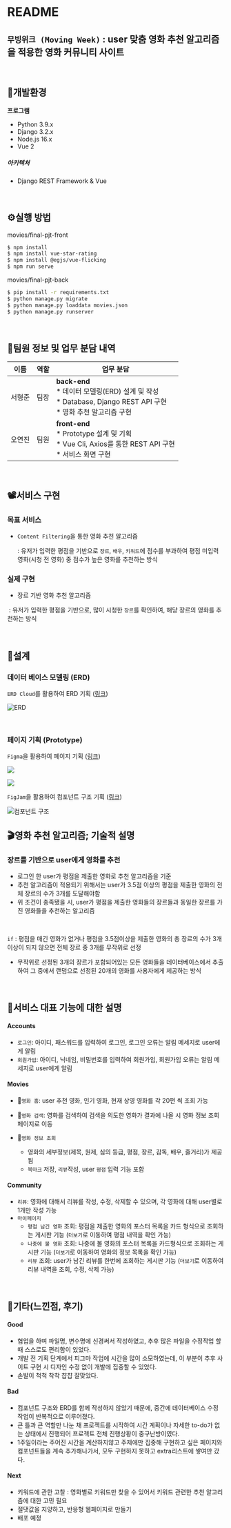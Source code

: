 # README
## `무빙위크 (Moving Week)` : user 맞춤 영화 추천 알고리즘을 적용한 영화 커뮤니티 사이트

<br>



## 🚧개발환경

**프로그램**

- Python 3.9.x
- Django 3.2.x
- Node.js 16.x
- Vue 2


##### 아키텍처
- Django REST Framework & Vue

<br>

## ⚙️실행 방법

movies/final-pjt-front

```bash
$ npm install
$ npm install vue-star-rating
$ npm install @egjs/vue-flicking
$ npm run serve
```

movies/final-pjt-back

```bash
$ pip install -r requirements.txt
$ python manage.py migrate
$ python manage.py loaddata movies.json
$ python manage.py runserver
```

<br>

## 👥팀원 정보 및 업무 분담 내역

| 이름   | 역할 | 업무 분담                                                    |
| ------ | ---- | ------------------------------------------------------------ |
| 서형준 | 팀장 | **back-end**<br>* 데이터 모델링(ERD) 설계 및 작성<br> * Database, Django REST API 구현<br>* 영화 추천 알고리즘 구현 |
| 오연진 | 팀원 | **front-end**<br>* Prototype 설계 및 기획<br>* Vue Cli, Axios를 통한 REST API 구현<br>* 서비스 화면 구현 |

<br>

## 📽️서비스 구현

### 목표 서비스 

- `Content Filtering`을 통한 영화 추천 알고리즘

  : 유저가 입력한 평점을 기반으로 `장르`, `배우`, `키워드`에 점수를 부과하여 평점 미입력 영화(시청 전 영화) 중 점수가 높은 영화를 추천하는 방식

### 실제 구현

- 장르 기반 영화 추천 알고리즘

​		: 유저가 입력한 평점을 기반으로, 많이 시청한 `장르`를 확인하여, 해당 장르의 영화를 추천하는 방식

<br>

## 🧭설계

### 데이터 베이스 모델링 (ERD)

`ERD Cloud`를 활용하여 ERD 기획 ([링크](https://www.erdcloud.com/d/TfbqmkLxihr8ASueY))

![ERD](https://ifh.cc/g/w5ytQb.png)

<br>

### 페이지 기획 (Prototype)

`Figma`을 활용하여 페이지 기획 ([링크](https://www.figma.com/file/cpZuSQ5wtZDEU6qTVFxrHr/Movie-Recommender-System?node-id=0%3A1&t=Wk89BkMWo0tixwRE-1))

![](https://ifh.cc/g/87qQCg.jpg)

![](https://ifh.cc/g/RL9ZJA.jpg)



`FigJam`을 활용하여 컴포넌트 구조 기획 ([링크](https://www.figma.com/file/iRok4smD0Om5DWqUuqmqgl/movies-component-structure?node-id=0%3A1&t=Wk89BkMWo0tixwRE-1))

![컴포넌트 구조](https://ifh.cc/g/ZR1ztx.jpg)

## 🎬영화 추천 알고리즘; 기술적 설명

### 장르를 기반으로 user에게 영화를 추천

- 로그인 한 user가 평점을 제출한 영화로 추천 알고리즘을 기준
- 추천 알고리즘이 적용되기 위해서는 user가 3.5점 이상의 평점을 제출한 영화의 전체 장르의 수가 3개를 도달해야함
- 위 조건이 충족됐을 시, user가 평점을 제출한 영화들의 장르들과 동일한 장르를 가진 영화들을 추천하는 알고리즘

<br>

`if` : 평점을 매긴 영화가 없거나 평점을 3.5점이상을 제출한 영화의 총 장르의 수가 3개 이상이 되지 않으면 전체 장르 중 3개를 무작위로 선정

- 무작위로 선정된 3개의 장르가 포함되어있는 모든 영화들을 데이터베이스에서 추출하여 그 중에서 랜덤으로 선정된 20개의 영화를 사용자에게 제공하는 방식

<br>

## 🌟서비스 대표 기능에 대한 설명

#### Accounts

- `로그인`: 아이디, 패스워드를 입력하여 로그인, 로그인 오류는 알림 메세지로 user에게 알림
- `회원가입`: 아이디, 닉네임, 비밀번호를 입력하여 회원가입, 회원가입 오류는 알림 메세지로 user에게 알림 

#### Movies

- 🌟`영화 홈`: user 추천 영화, 인기 영화, 현재 상영 영화를 각 20편 씩 조회 가능

- 🌟`영화 검색`: 영화를 검색하여 검색을 의도한 영화가 결과에 나올 시 영화 정보 조회 페이지로 이동
- 🌟`영화 정보 조회`
  - 영화의 세부정보(제목, 원제, 심의 등급, 평점, 장르, 감독, 배우, 줄거리)가 제공됨
  - `북마크` 저장, `리뷰`작성, user `평점` 입력 기능 포함


#### Community

- `리뷰`: 영화에 대해서 리뷰를 작성, 수정, 삭제할 수 있으며, 각 영화에 대해 user별로 1개만 작성 가능
- `마이페이지`
  - `평점 남긴 영화` 조회: 평점을 제출한 영화의 포스터 목록을 카드 형식으로 조회하는 게시판 기능 (`더보기`로 이동하여 평점 내역을 확인 가능)
  - `나중에 볼 영화` 조회: 나중에 볼 영화의 포스터 목록을 카드형식으로 조회하는 게시판 기능 (`더보기`로 이동하여 영화의 정보 목록을 확인 가능)
  - `리뷰` 조회: user가 남긴 리뷰를 한번에 조회하는 게시판 기능 (`더보기`로 이동하여 리뷰 내역을 조회, 수정, 삭제 가능)

<br>

## 🍿기타(느낀점, 후기)

#### Good

- 협업을 하며 파일명, 변수명에 신경써서 작성하였고, 추후 많은 파일을 수정작업 할 때 스스로도 편리함이 있었다.
- 개발 전 기획 단계에서 피그마 작업에 시간을 많이 소모하였는데, 이 부분이 추후 사이트 구현 시 디자인 수정 없이 개발에 집중할 수 있었다.
- 손발이 척척 착착 챱챱 잘맞았다.

#### Bad

- 컴포넌트 구조와 ERD를 함께 작성하지 않았기 때문에, 중간에 데이터베이스 수정 작업이 반복적으로 이루어졌다.
- 큰 틀과 큰 역할만 나눈 채 프로젝트를 시작하여 시간 계획이나 자세한 to-do가 없는 상태에서 진행되어 프로젝트 전체 진행상황이 중구난방이였다.
- 1주일이라는 주어진 시간을 계산하지않고 주제에만 집중해 구현하고 싶은 페이지와 컴포넌트들을 계속 추가해나가서, 모두 구현하지 못하고 extra리스트에 쌓여만 갔다. 

#### Next

- 키워드에 관한 고찰 : 영화별로 키워드만 찾을 수 있어서 키워드 관련한 추천 알고리즘에 대한 고민 필요
- 절댓값을 지양하고, 반응형 웹페이지로 만들기
- 배포 예정
